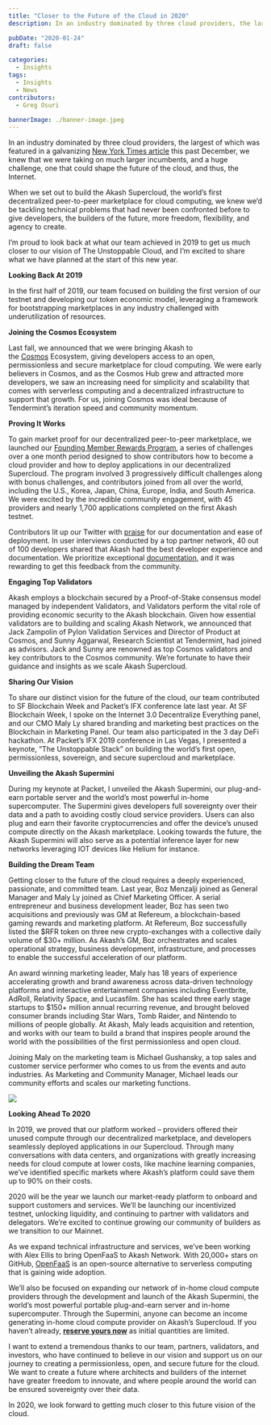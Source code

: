 ```yaml
---
title: "Closer to the Future of the Cloud in 2020"
description: In an industry dominated by three cloud providers, the largest of which was featured in a galvanizing New York Times article this past December, we knew that we were taking on much larger incumbents, and a huge challenge, one that could shape the future of the cloud, and thus, the Internet. When we set out to build the Akash Supercloud, the world’s first decentralized peer-to-peer marketplace for cloud computing, we knew we’d be tackling technical problems that had never been confronted before to give developers, the builders of the future, more freedom, flexibility, and agency to create.

pubDate: "2020-01-24"
draft: false

categories:
  - Insights
tags:
  - Insights
  - News
contributors:
  - Greg Osuri

bannerImage: ./banner-image.jpeg
---
```


In an industry dominated by three cloud providers, the largest of which was featured in a galvanizing [New York Times article](https://www.nytimes.com/2019/12/15/technology/amazon-aws-cloud-competition.html) this past December, we knew that we were taking on much larger incumbents, and a huge challenge, one that could shape the future of the cloud, and thus, the Internet.

When we set out to build the Akash Supercloud, the world’s first decentralized peer-to-peer marketplace for cloud computing, we knew we’d be tackling technical problems that had never been confronted before to give developers, the builders of the future, more freedom, flexibility, and agency to create.

I’m proud to look back at what our team achieved in 2019 to get us much closer to our vision of The Unstoppable Cloud, and I’m excited to share what we have planned at the start of this new year.

**Looking Back At 2019**

In the first half of 2019, our team focused on building the first version of our testnet and developing our token economic model, leveraging a framework for bootstrapping marketplaces in any industry challenged with underutilization of resources.

**Joining the Cosmos Ecosystem**

Last fall, we announced that we were bringing Akash to the [Cosmos](https://cosmos.network/) Ecosystem, giving developers access to an open, permissionless and secure marketplace for cloud computing. We were early believers in Cosmos, and as the Cosmos Hub grew and attracted more developers, we saw an increasing need for simplicity and scalability that comes with serverless computing and a decentralized infrastructure to support that growth. For us, joining Cosmos was ideal because of Tendermint’s iteration speed and community momentum.

**Proving It Works**

To gain market proof for our decentralized peer-to-peer marketplace, we launched our [Founding Member Rewards Program](https://akash.network/blog/congratulations-to-founding-member-challenge-contributors-still-time-to-join-for-5500-akash-tokens/), a series of challenges over a one month period designed to show contributors how to become a cloud provider and how to deploy applications in our decentralized Supercloud. The program involved 3 progressively difficult challenges along with bonus challenges, and contributors joined from all over the world, including the U.S., Korea, Japan, China, Europe, India, and South America. We were excited by the incredible community engagement, with 45 providers and nearly 1,700 applications completed on the first Akash testnet.

Contributors lit up our Twitter with [praise](https://akash.network/l/love) for our documentation and ease of deployment. In user interviews conducted by a top partner network, 40 out of 100 developers shared that Akash had the best developer experience and documentation. We prioritize exceptional [documentation](https://akash.network/docs/), and it was rewarding to get this feedback from the community.

**Engaging Top Validators**

Akash employs a blockchain secured by a Proof-of-Stake consensus model managed by independent Validators, and Validators perform the vital role of providing economic security to the Akash blockchain. Given how essential validators are to building and scaling Akash Network, we announced that Jack Zampolin of Pylon Validation Services and Director of Product at Cosmos, and Sunny Aggarwal, Research Scientist at Tendermint, had joined as advisors. Jack and Sunny are renowned as top Cosmos validators and key contributors to the Cosmos community. We’re fortunate to have their guidance and insights as we scale Akash Supercloud.

**Sharing Our Vision**

To share our distinct vision for the future of the cloud, our team contributed to SF Blockchain Week and Packet’s IFX conference late last year. At SF Blockchain Week, I spoke on the Internet 3.0 Decentralize Everything panel, and our CMO Maly Ly shared branding and marketing best practices on the Blockchain in Marketing Panel. Our team also participated in the 3 day DeFi hackathon. At Packet’s IFX 2019 conference in Las Vegas, I presented a keynote, “The Unstoppable Stack” on building the world’s first open, permissionless, sovereign, and secure supercloud and marketplace.

**Unveiling the Akash Supermini**

During my keynote at Packet, I unveiled the Akash Supermini, our plug-and-earn portable server and the world’s most powerful in-home supercomputer. The Supermini gives developers full sovereignty over their data and a path to avoiding costly cloud service providers. Users can also plug and earn their favorite cryptocurrencies and offer the device’s unused compute directly on the Akash marketplace. Looking towards the future, the Akash Supermini will also serve as a potential inference layer for new networks leveraging IOT devices like Helium for instance.

**Building the Dream Team**

Getting closer to the future of the cloud requires a deeply experienced, passionate, and committed team. Last year, Boz Menzalji joined as General Manager and Maly Ly joined as Chief Marketing Officer. A serial entrepreneur and business development leader, Boz has seen two acquisitions and previously was GM at Refereum, a blockchain-based gaming rewards and marketing platform. At Refereum, Boz successfully listed the $RFR token on three new crypto-exchanges with a collective daily volume of $30+ million. As Akash’s GM, Boz orchestrates and scales operational strategy, business development, infrastructure, and processes to enable the successful acceleration of our platform.

An award winning marketing leader, Maly has 18 years of experience accelerating growth and brand awareness across data-driven technology platforms and interactive entertainment companies including Eventbrite, AdRoll, Relativity Space, and Lucasfilm. She has scaled three early stage startups to $150+ million annual recurring revenue, and brought beloved consumer brands including Star Wars, Tomb Raider, and Nintendo to millions of people globally. At Akash, Maly leads acquisition and retention, and works with our team to build a brand that inspires people around the world with the possibilities of the first permissionless and open cloud.

Joining Maly on the marketing team is Michael Gushansky, a top sales and customer service performer who comes to us from the events and auto industries. As Marketing and Community Manager, Michael leads our community efforts and scales our marketing functions.

![](https://www.datocms-assets.com/45776/1620922312-img4cf96ee494c5-1.jpeg)

**Looking Ahead To 2020**

In 2019, we proved that our platform worked – providers offered their unused compute through our decentralized marketplace, and developers seamlessly deployed applications in our Supercloud. Through many conversations with data centers, and organizations with greatly increasing needs for cloud compute at lower costs, like machine learning companies, we’ve identified specific markets where Akash’s platform could save them up to 90% on their costs.

2020 will be the year we launch our market-ready platform to onboard and support customers and services. We’ll be launching our incentivized testnet, unlocking liquidity, and continuing to partner with validators and delegators. We’re excited to continue growing our community of builders as we transition to our Mainnet.

As we expand technical infrastructure and services, we’ve been working with Alex Ellis to bring OpenFaaS to Akash Network. With 20,000+ stars on GitHub, [OpenFaaS](https://www.openfaas.com/) is an open-source alternative to serverless computing that is gaining wide adoption.

We’ll also be focused on expanding our network of in-home cloud compute providers through the development and launch of the Akash Supermini, the world’s most powerful portable plug-and-earn server and in-home supercomputer. Through the Supermini, anyone can become an income generating in-home cloud compute provider on Akash’s Supercloud. If you haven’t already, [**reserve yours now**](https://akash.network/supermini/reserve) as initial quantities are limited.

I want to extend a tremendous thanks to our team, partners, validators, and investors, who have continued to believe in our vision and support us on our journey to creating a permissionless, open, and secure future for the cloud. We want to create a future where architects and builders of the internet have greater freedom to innovate, and where people around the world can be ensured sovereignty over their data.

In 2020, we look forward to getting much closer to this future vision of the cloud.
